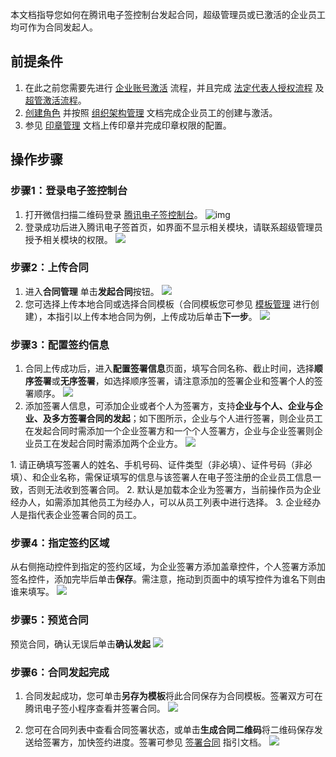 本文档指导您如何在腾讯电子签控制台发起合同，超级管理员或已激活的企业员工均可作为合同发起人。

## 前提条件
1. 在此之前您需要先进行 [企业账号激活](https://cloud.tencent.com/document/product/1323/58492) 流程，并且完成 [法定代表人授权流程](https://cloud.tencent.com/document/product/1323/58494) 及 [超管激活流程](https://cloud.tencent.com/document/product/1323/58493)。
2. [创建角色](https://cloud.tencent.com/document/product/1323/61355) 并按照 [组织架构管理](https://cloud.tencent.com/document/product/1323/58495) 文档完成企业员工的创建与激活。
3. 参见 [印章管理](https://cloud.tencent.com/document/product/1323/59451) 文档上传印章并完成印章权限的配置。

## 操作步骤
### 步骤1：登录电子签控制台
1. 打开微信扫描二维码登录 [腾讯电子签控制台](https://ess.tencent.cn/)。
![img](https://main.qcloudimg.com/raw/76e8f4a498372d70edb95505262dee21.png)
2. 登录成功后进入腾讯电子签首页，如界面不显示相关模块，请联系超级管理员授予相关模块的权限。
![](https://qcloudimg.tencent-cloud.cn/raw/e5c4bdbd3d65a76afef4d04480ed25df.png)


### 步骤2：上传合同
1. 进入**合同管理** 单击**发起合同**按钮。
![](https://qcloudimg.tencent-cloud.cn/raw/ad0f95734a7fef475b28ca2565ac7487.png)
2. 您可选择上传本地合同或选择合同模板（合同模板您可参见 [模板管理](https://cloud.tencent.com/document/product/1323/61357) 进行创建），本指引以上传本地合同为例，上传成功后单击**下一步**。
![](https://main.qcloudimg.com/raw/28d33bfddccd3a2ca8a0ddd766912dd3.png)

### 步骤3：配置签约信息
1. 合同上传成功后，进入**配置签署信息**页面，填写合同名称、截止时间，选择**顺序签署**或**无序签署**，如选择顺序签署，请注意添加的签署企业和签署个人的签署顺序。
![](https://qcloudimg.tencent-cloud.cn/raw/7ddf63dbf54b56805bbd84e53a0de871.png)
2. 添加签署人信息，可添加企业或者个人为签署方，支持**企业与个人、企业与企业、及多方签署合同的发起**；如下图所示，企业与个人进行签署，则企业员工在发起合同时需添加一个企业签署方和一个个人签署方，企业与企业签署则企业员工在发起合同时需添加两个企业方。
![](https://qcloudimg.tencent-cloud.cn/raw/5c043681a775df05b6d2aebe6ced675e.png)
<dx-alert infotype="notice" title="">
1. 请正确填写签署人的姓名、手机号码、证件类型（非必填）、证件号码（非必填）、和企业名称，需保证填写的信息与该签署人在电子签注册的企业员工信息一致，否则无法收到签署合同。
2. 默认是加载本企业为签署方，当前操作员为企业经办人，如需添加其他员工为经办人，可以从员工列表中进行选择。
3. 企业经办人是指代表企业签署合同的员工。
</dx-alert>




### 步骤4：指定签约区域
从右侧拖动控件到指定的签约区域，为企业签署方添加盖章控件，个人签署方添加签名控件，添加完毕后单击**保存**。需注意，拖动到页面中的填写控件为谁名下则由谁来填写。
![](https://qcloudimg.tencent-cloud.cn/raw/72ad7b5cdb0126dee15fe7272159aca0.png)

### 步骤5：预览合同
预览合同，确认无误后单击**确认发起**
![](https://qcloudimg.tencent-cloud.cn/raw/9ef8b139269bfaf0a6bd1d6d9c300130.png)

### 步骤6：合同发起完成
1. 合同发起成功，您可单击**另存为模板**将此合同保存为合同模板。签署双方可在腾讯电子签小程序查看并签署合同。
![](https://qcloudimg.tencent-cloud.cn/raw/9e236fa539f972cd2b0c0eba7613f7d6.png)

2. 您可在合同列表中查看合同签署状态，或单击**生成合同二维码**将二维码保存发送给签署方，加快签约进度。签署可参见 [签署合同](https://cloud.tencent.com/document/product/1323/61361) 指引文档。
![](https://qcloudimg.tencent-cloud.cn/raw/e86faa21c591a34fc0c7ad8a18b45a56.png)

